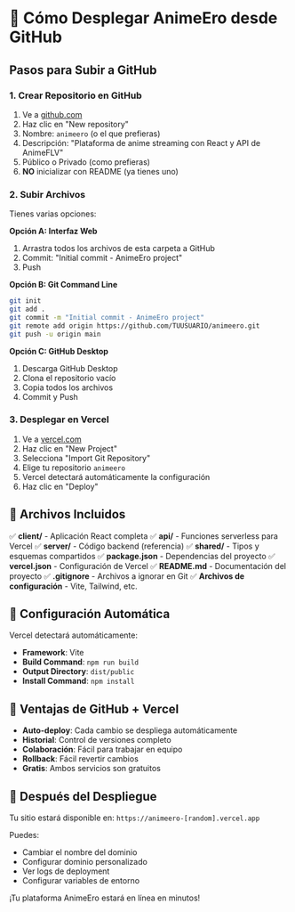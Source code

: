 # 🚀 Cómo Desplegar AnimeEro desde GitHub

## Pasos para Subir a GitHub

### 1. Crear Repositorio en GitHub
1. Ve a [github.com](https://github.com)
2. Haz clic en "New repository"
3. Nombre: `animeero` (o el que prefieras)
4. Descripción: "Plataforma de anime streaming con React y API de AnimeFLV"
5. Público o Privado (como prefieras)
6. **NO** inicializar con README (ya tienes uno)

### 2. Subir Archivos
Tienes varias opciones:

**Opción A: Interfaz Web**
1. Arrastra todos los archivos de esta carpeta a GitHub
2. Commit: "Initial commit - AnimeEro project"
3. Push

**Opción B: Git Command Line**
```bash
git init
git add .
git commit -m "Initial commit - AnimeEro project"
git remote add origin https://github.com/TUUSUARIO/animeero.git
git push -u origin main
```

**Opción C: GitHub Desktop**
1. Descarga GitHub Desktop
2. Clona el repositorio vacío
3. Copia todos los archivos
4. Commit y Push

### 3. Desplegar en Vercel
1. Ve a [vercel.com](https://vercel.com)
2. Haz clic en "New Project"
3. Selecciona "Import Git Repository"
4. Elige tu repositorio `animeero`
5. Vercel detectará automáticamente la configuración
6. Haz clic en "Deploy"

## 📁 Archivos Incluidos

✅ **client/** - Aplicación React completa
✅ **api/** - Funciones serverless para Vercel
✅ **server/** - Código backend (referencia)
✅ **shared/** - Tipos y esquemas compartidos
✅ **package.json** - Dependencias del proyecto
✅ **vercel.json** - Configuración de Vercel
✅ **README.md** - Documentación del proyecto
✅ **.gitignore** - Archivos a ignorar en Git
✅ **Archivos de configuración** - Vite, Tailwind, etc.

## 🔧 Configuración Automática

Vercel detectará automáticamente:
- **Framework**: Vite
- **Build Command**: `npm run build`
- **Output Directory**: `dist/public`
- **Install Command**: `npm install`

## 🚀 Ventajas de GitHub + Vercel

- **Auto-deploy**: Cada cambio se despliega automáticamente
- **Historial**: Control de versiones completo
- **Colaboración**: Fácil para trabajar en equipo
- **Rollback**: Fácil revertir cambios
- **Gratis**: Ambos servicios son gratuitos

## 📝 Después del Despliegue

Tu sitio estará disponible en:
`https://animeero-[random].vercel.app`

Puedes:
- Cambiar el nombre del dominio
- Configurar dominio personalizado
- Ver logs de deployment
- Configurar variables de entorno

¡Tu plataforma AnimeEro estará en línea en minutos!